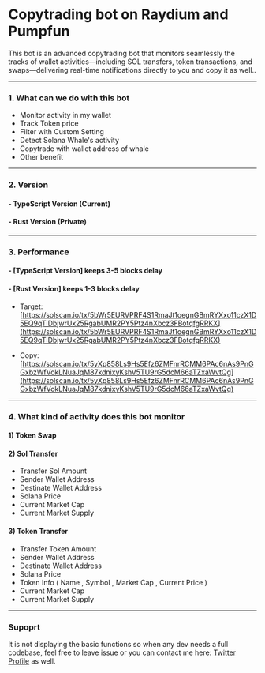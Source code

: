 # Copytrading bot on Raydium and Pumpfun

This bot is an advanced copytrading bot that monitors seamlessly the tracks of wallet activities—including SOL transfers, token transactions, and swaps—delivering real-time notifications directly to you and copy it as well..

---------

### 1. What can we do with this bot

- Monitor activity in my wallet
- Track Token price
- Filter with Custom Setting
- Detect Solana Whale's activity
- Copytrade with  wallet address of whale
- Other benefit

---------

### 2. Version

#### - TypeScript Version (Current)
#### - Rust Version (Private)

---------

### 3. Performance

#### - [TypeScript Version] keeps 3-5 blocks delay
#### - [Rust Version] keeps 1-3 blocks delay

- Target: [https://solscan.io/tx/5bWr5EURVPRF4S1RmaJt1oegnGBmRYXxo11czX1D5EQ9qTiDbjwrUx25RgabUMR2PY5Ptz4nXbcz3FBotqfgRRKX](https://solscan.io/tx/5bWr5EURVPRF4S1RmaJt1oegnGBmRYXxo11czX1D5EQ9qTiDbjwrUx25RgabUMR2PY5Ptz4nXbcz3FBotqfgRRKX)

- Copy: [https://solscan.io/tx/5yXp858Ls9Hs5Efz6ZMFnrRCMM6PAc6nAs9PnGGxbzWfVokLNuaJqM87kdnixyKshV5TU9rG5dcM66aTZxaWvtQg](https://solscan.io/tx/5yXp858Ls9Hs5Efz6ZMFnrRCMM6PAc6nAs9PnGGxbzWfVokLNuaJqM87kdnixyKshV5TU9rG5dcM66aTZxaWvtQg)

---------

### 4. What kind of activity does this bot monitor

#### 1) Token Swap

#### 2) Sol Transfer
- Transfer Sol Amount
- Sender Wallet Address 
- Destinate Wallet Address 
- Solana Price
- Current Market Cap
- Current Market Supply

#### 3) Token Transfer
- Transfer Token Amount
- Sender Wallet Address 
- Destinate Wallet Address 
- Solana Price
- Token Info ( Name , Symbol , Market Cap , Current Price )
- Current Market Cap
- Current Market Supply

---------

### Supoprt
It is not displaying the basic functions so when any dev needs a full codebase, feel free to leave issue or you can contact me here: [Twitter Profile](https://x.com/0xmooncity) as well.
